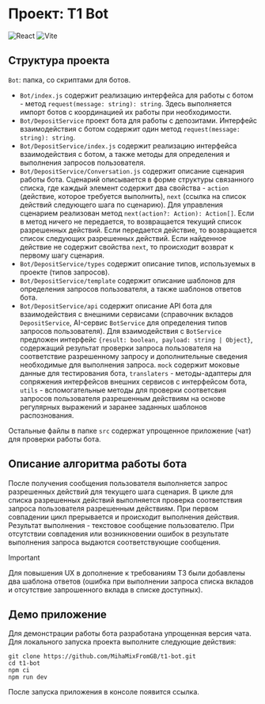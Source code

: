 # Проект: T1 Bot

![React](https://img.shields.io/badge/react-%2320232a.svg?style=for-the-badge&logo=react&logoColor=%2361DAFB)
![Vite](https://img.shields.io/badge/vite-%23646CFF.svg?style=for-the-badge&logo=vite&logoColor=white)

## Структура проекта

`Bot`: папка, со скриптами для ботов.

- `Bot/index.js` содержит реализацию интерфейса для работы с ботом - метод `request(message: string): string`. Здесь выполняется импорт ботов с координацией их работы при необходимости.
- `Bot/DepositService` проект бота для работы с депозитами. Интерфейс взаимодействия с ботом содержит один метод `request(message: string): string`.
- `Bot/DepositService/index.js` содержит реализацию интерфейса взаимодействия с ботом, а также методы для определения и выполнения запросов пользователя.
- `Bot/DepositService/Conversation.js` содержит описание сценария работы бота. Сценарий описывается в форме структуры связанного списка, где каждый элемент содержит два свойства - `action` (действие, которое требуется выполнить), `next` (ссылка на список действий следующего шага по сценарию). Для управления сценарием реализован метод `next(action?: Action): Action[]`. Если в метод ничего не передается, то возвращается текущий список разрешенных действий. Если передается действие, то возвращается список следующих разрешенных действий. Если найденное действие не содержит свойства `next`, то происходит возврат к первому шагу сценария.
- `Bot/DepositService/types` содержит описание типов, используемых в проекте (типов запросов).
- `Bot/DepositService/template` содержит описание шаблонов для определения запросов пользователя, а также шаблонов ответов бота.
- `Bot/DepositService/api` содержит описание API бота для взаимодействия с внешними сервисами (справочник вкладов `DepositService`, AI-сервис `BotService` для определения типов запросов пользователя). Для взаимодействия с `BotService` предложен интерфейс `{result: boolean, payload: string | Object}`, содержащий результат проверки запроса пользователя на соответствие разрешенному запросу и дополнительные сведения необходимые для выполнения запроса. `mock` содержит моковые данные для тестирования бота, `translaters` - методы-адаптеры для сопряжения интерфейсов внешних сервисов с интерфейсом бота, `utils` - вспомогательные методы для проверки соответсвия запросов пользователя разрешенным действиям на основе регулярных выражений и заранее заданных шаблонов распознования.

Остальные файлы в папке `src` содержат упрощенное приложение (чат) для проверки работы бота.

## Описание алгоритма работы бота

После получения сообщения пользователя выполняется запрос разрешенных действий для текущего шага сценария. В цикле для списка разрешенных действий выполняется проверка соответствия запроса пользователя разрешенным действиям. При первом совпадении цикл прерывается и происходит выполнения действия. Результат выполнения - текстовое сообщение пользователю. При отсутствии совпадения или возникновении ошибок в результате выполнения запроса выдаются соответствующие сообщения.

> [!IMPORTANT]
> Для повышения UX в дополнение к требованиям ТЗ были добавлены два шаблона ответов (ошибка при выполнении запроса списка вкладов и отсутствие запрошенного вклада в списке доступных).

## Демо приложение

Для демонстрации работы бота разработана упрощенная версия чата. Для локального запуска проекта выполните следующие действия:

```
git clone https://github.com/MihaMixFromGB/t1-bot.git
cd t1-bot
npm ci
npm run dev
```

После запуска приложения в консоле появится ссылка.
